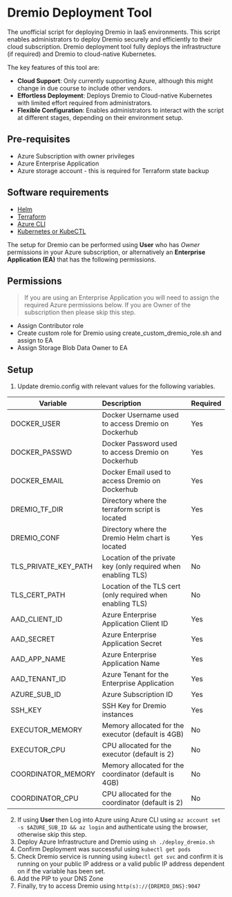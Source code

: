 Dremio Deployment Tool
====

The unofficial script for deploying Dremio in IaaS environments. This script enables administrators to deploy Dremio securely and efficiently to their cloud subscription. Dremio deployment tool fully deploys the infrastructure (if required) and Dremio to cloud-native Kubernetes. 

The key features of this tool are:

- **Cloud Support**: Only currently supporting Azure, although this might change in due course to include other vendors.
- **Effortless Deployment**: Deploys Dremio to Cloud-native Kubernetes with limited effort required from administrators.
- **Flexible Configuration**: Enables administrators to interact with the script at different stages, depending on their environment setup.

## Pre-requisites

- Azure Subscription with owner privileges
- Azure Enterprise Application
- Azure storage account - this is required for Terraform state backup

## Software requirements
- [Helm](https://helm.sh/)
- [Terraform](https://www.terraform.io/downloads)
- [Azure CLI](https://docs.microsoft.com/en-us/cli/azure/install-azure-cli)
- [Kubernetes or KubeCTL](https://kubernetes.io/docs/tasks/tools/)

The setup for Dremio can be performed using <b>User</b> who has <i>Owner</i> permissions in your Azure subscription, or alternatively an <b>Enterprise Application (EA)</b> that has the following permissions.

## Permissions
> If you are using an Enterprise Application you will need to assign the required Azure permissions below. If you are Owner of the subscription then please skip this step.

- Assign Contributor role
- Create custom role for Dremio using create_custom_dremio_role.sh and assign to EA
- Assign Storage Blob Data Owner to EA

## Setup
1. Update dremio.config with relevant values for the following variables.

| Variable  	| Description  | Required 	|
|---	|:---	|	---|
| DOCKER_USER 	| Docker Username used to access Dremio on Dockerhub 	| Yes 	|
| DOCKER_PASSWD 	| Docker Password used to access Dremio on Dockerhub 	| Yes 	|
| DOCKER_EMAIL 	| Docker Email used to access Dremio on Dockerhub 	| Yes 	|
| DREMIO_TF_DIR 	| Directory where the terraform script is located 	| Yes 	|
| DREMIO_CONF 	| Directory where the Dremio Helm chart is located 	| Yes 	|
| TLS_PRIVATE_KEY_PATH 	| Location of the private key (only required when enabling TLS) 	| No 	|
| TLS_CERT_PATH 	| Location of the TLS cert (only required when enabling TLS) 	| No 	|
| AAD_CLIENT_ID 	| Azure Enterprise Application Client ID 	| Yes 	|
| AAD_SECRET 	| Azure Enterprise Application Secret 	| Yes 	|
| AAD_APP_NAME 	| Azure Enterprise Application Name 	| Yes 	|
| AAD_TENANT_ID 	| Azure Tenant for the Enterprise Application 	| Yes 	|
| AZURE_SUB_ID 	| Azure Subscription ID 	| Yes 	|
| SSH_KEY 	| SSH Key for Dremio instances 	| Yes 	|
| EXECUTOR_MEMORY 	| Memory allocated for the executor (default is 4GB) 	| No 	|
| EXECUTOR_CPU 	| CPU allocated for the executor (default is 2) 	| No 	|
| COORDINATOR_MEMORY 	| Memory allocated for the coordinator (default is 4GB) 	| No 	|
| COORDINATOR_CPU 	| CPU allocated for the coordinator (default is 2) 	| No 	|

2. If using <b>User</b> then Log into Azure using Azure CLI using ```az account set -s $AZURE_SUB_ID && az login``` and authenticate using the browser, otherwise skip this step.
3. Deploy Azure Infrastructure and Dremio using ```sh ./deploy_dremio.sh```
4. Confirm Deployment was successful using ```kubectl get pods```
5. Check Dremio service is running using ```kubectl get svc``` and confirm it is running on your public IP address or a valid public IP address dependent on if the variable has been set.
6. Add the PIP to your DNS Zone
7. Finally, try to access Dremio using ```http(s)://{DREMIO_DNS}:9047```